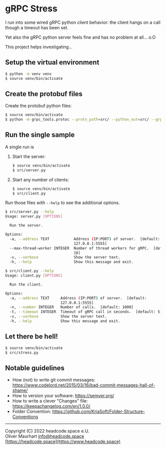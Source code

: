 # gRPC Stress

I run into some wired gRPC python client behavior: the client hangs on a call
though a timeout has been set.

Yet also the gRPC python server feels fine and has no problem at all... o.O 

This project helps investigating...


## Setup the virtual environment

```bash
$ python -m venv venv
$ source venv/bin/activate
```


## Create the protobuf files

Create the protobuf python files: 
```bash
$ source venv/bin/activate
$ python -m grpc_tools.protoc --proto_path=src/ --python_out=src/ --grpc_python_out=src/ src/server.proto 
```


## Run the single sample

A single run is
1. Start the server:
    ```bash
    $ source venv/bin/activate
    $ src/server.py
    ```

2. Start any number of clients:
    ```bash
    $ source venv/bin/activate
    $ src/client.py
    ```

Run those files with `--help` to see the additional options.

```bash
$ src/server.py --help
Usage: server.py [OPTIONS]

  Run the server.

Options:
  -a, --address TEXT           Address (IP:PORT) of server.  [default:
                               127.0.0.1:5555]
  --max-thread-worker INTEGER  Number of thread workers for gRPC.  [default:
                               10]
  -v, --verbose                Show the server text.
  -h, --help                   Show this message and exit.
```

```bash
$ src/client.py --help
Usage: client.py [OPTIONS]

  Run the client.

Options:
  -a, --address TEXT     Address (IP:PORT) of server.  [default:
                         127.0.0.1:5555]
  -n, --number INTEGER   Number of calls.  [default: 1000]
  -t, --timeout INTEGER  Timeout of gRPC call in seconds.  [default: 5]
  -v, --verbose          Show the server text.
  -h, --help             Show this message and exit.
```


## Let there be hell!

```bash
$ source venv/bin/activate
$ src/stress.py 
```



## Notable guidelines

* How (not) to write git commit messages: https://www.codelord.net/2015/03/16/bad-commit-messages-hall-of-shame/
* How to version your software: https://semver.org/
* How to write a clever "Changes" file: https://keepachangelog.com/en/1.0.0/
* Folder Convention: https://github.com/KriaSoft/Folder-Structure-Conventions


---

Copyright (C) 2022 headcode.space e.U.  
Oliver Maurhart <info@headcode.space>  
[https://headcode.space](https://www.headcode.space)

